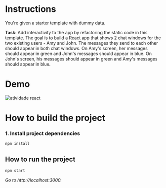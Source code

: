 # Instructions

You're given a starter template with dummy data.

**Task**: Add interactivity to the app by refactoring the static code in this
template. The goal is to build a React app that shows 2 chat windows for the
two existing users - Amy and John. The messages they send to each other should
appear in both chat windows. On Amy's screen, her messages should appear in green and
John's messages should appear in blue. On John's screen, his messages should appear in
green and Amy's messages should appear in blue.


# Demo
![atividade react](https://user-images.githubusercontent.com/29001162/46910727-e5bb6700-cf1f-11e8-80ca-c52e4fc23256.png)
#
# How to build the project

### 1. Install project dependencies

```bash
npm install
```

## How to run the project

```bash
npm start
```
*Go to http://localhost:3000.*
